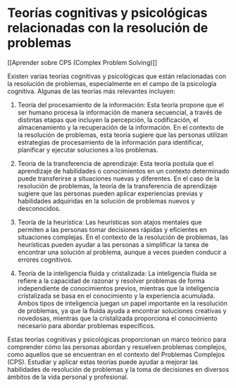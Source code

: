 # Teorías cognitivas y psicológicas relacionadas con la resolución de problemas

[[Aprender sobre CPS (Complex Problem Solving)]]

Existen varias teorías cognitivas y psicológicas que están relacionadas con la resolución de problemas, especialmente en el campo de la psicología cognitiva. Algunas de las teorías más relevantes incluyen:

1. Teoría del procesamiento de la información: Esta teoría propone que el ser humano procesa la información de manera secuencial, a través de distintas etapas que incluyen la percepción, la codificación, el almacenamiento y la recuperación de la información. En el contexto de la resolución de problemas, esta teoría sugiere que las personas utilizan estrategias de procesamiento de la información para identificar, planificar y ejecutar soluciones a los problemas.

2. Teoría de la transferencia de aprendizaje: Esta teoría postula que el aprendizaje de habilidades o conocimientos en un contexto determinado puede transferirse a situaciones nuevas y diferentes. En el caso de la resolución de problemas, la teoría de la transferencia de aprendizaje sugiere que las personas pueden aplicar experiencias previas y habilidades adquiridas en la solución de problemas nuevos y desconocidos.

3. Teoría de la heurística: Las heurísticas son atajos mentales que permiten a las personas tomar decisiones rápidas y eficientes en situaciones complejas. En el contexto de la resolución de problemas, las heurísticas pueden ayudar a las personas a simplificar la tarea de encontrar una solución al problema, aunque a veces pueden conducir a errores cognitivos.

4. Teoría de la inteligencia fluida y cristalizada: La inteligencia fluida se refiere a la capacidad de razonar y resolver problemas de forma independiente de conocimientos previos, mientras que la inteligencia cristalizada se basa en el conocimiento y la experiencia acumulada. Ambos tipos de inteligencia juegan un papel importante en la resolución de problemas, ya que la fluida ayuda a encontrar soluciones creativas y novedosas, mientras que la cristalizada proporciona el conocimiento necesario para abordar problemas específicos.

Estas teorías cognitivas y psicológicas proporcionan un marco teórico para comprender cómo las personas abordan y resuelven problemas complejos, como aquellos que se encuentran en el contexto del Problemas Complejos (CPS). Estudiar y aplicar estas teorías puede ayudar a mejorar las habilidades de resolución de problemas y la toma de decisiones en diversos ámbitos de la vida personal y profesional.
